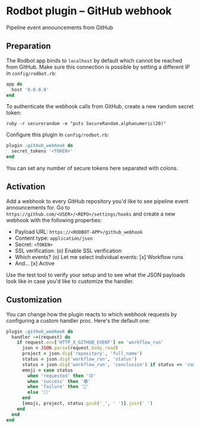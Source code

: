 # Rodbot plugin – GitHub webhook

Pipeline event announcements from GitHub

## Preparation

The Rodbot app binds to `localhost` by default which cannot be reached from GitHub. Make sure this connection is possible by setting a different IP in `config/rodbot.rb`:

```ruby
app do
  host '0.0.0.0'
end
```

To authenticate the webhook calls from GitHub, create a new random secret token:

```
ruby -r securerandom -e "puts SecureRandom.alphanumeric(20)"
```

Configure this plugin in `config/rodbot.rb`:

```ruby
plugin :github_webhook do
  secret_tokens '<TOKEN>'
end
```

You can set any number of secure tokens here separated with colons.

## Activation

Add a webhook to every GitHub repository you'd like to see pipeline event announcements for. Go to `https://github.com/<USER>/<REPO>/settings/hooks` and create a new webhook with the following properties:

* Payload URL: `https://<RODBOT-APP>/github_webhook`
* Content type: `application/json`
* Secret: `<TOKEN>`
* SSL verification: (o) Enable SSL verification
* Which events? (o) Let me select individual events: [x] Workflow runs
* And... [x] Active

Use the test tool to verify your setup and to see what the JSON payloads look like in case you'd like to customize the handler.

## Customization

You can change how the plugin reacts to which webhook requests by configuring a custom handler proc. Here's the default one:

```ruby
plugin :github_webhook do
  handler ->(request) do
    if request.env['HTTP_X_GITHUB_EVENT'] == 'workflow_run'
      json = JSON.parse(request.body.read)
      project = json.dig('repository', 'full_name')
      status = json.dig('workflow_run', 'status')
      status = json.dig('workflow_run', 'conclusion') if status == 'completed'
      emoji = case status
        when 'requested' then '🟡'
        when 'success' then '🟢'
        when 'failure' then '🔴'
        else '⚪️'
      end
      [emoji, project, status.gsub('_', ' ')].join(' ')
    end
  end
end
```
